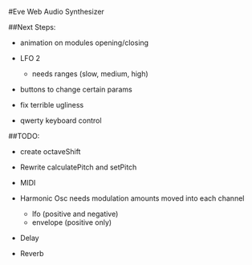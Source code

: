 #Eve Web Audio Synthesizer

##Next Steps:
* animation on modules opening/closing

* LFO 2
  * needs ranges (slow, medium, high)

* buttons to change certain params

* fix terrible ugliness

* qwerty keyboard control


##TODO:
* create octaveShift

* Rewrite calculatePitch and setPitch

* MIDI

* Harmonic Osc needs modulation amounts moved into each channel
  * lfo (positive and negative)
  * envelope (positive only)

* Delay

* Reverb
